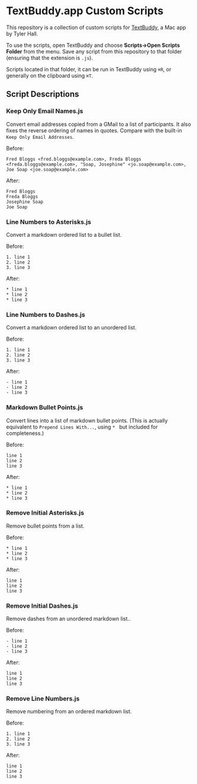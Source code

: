 # TextBuddy.app Custom Scripts

This repository is a collection of custom scripts for [TextBuddy](https://retina.studio/textbuddy/), a Mac app by Tyler Hall.

To use the scripts, open TextBuddy and choose __Scripts->Open Scripts Folder__ from the menu. Save any script from this repository to that folder (ensuring that the extension is `.js`).

Scripts located in that folder, it can be run in TextBuddy using `⌘R`, or generally on the clipboard using `⌘T`.

## Script Descriptions

### Keep Only Email Names.js

Convert email addresses copied from a GMail to a list of participants. It also fixes the reverse ordering of names in quotes. Compare with the built-in `Keep Only Email Addresses`.

Before:
```
Fred Bloggs <fred.bloggs@example.com>, Freda Bloggs <freda.bloggs@example.com>, "Soap, Josephine" <jo.soap@example.com>, Joe Soap <joe.soap@example.com>
```
After:
```
Fred Bloggs 
Freda Bloggs 
Josephine Soap 
Joe Soap
```

### Line Numbers to Asterisks.js

Convert a markdown ordered list to a bullet list.

Before:
```
1. line 1
2. line 2
3. line 3
```

After:
```
* line 1
* line 2
* line 3
```

### Line Numbers to Dashes.js

Convert a markdown ordered list to an unordered list.

Before:
```
1. line 1
2. line 2
3. line 3
```

After:
```
- line 1
- line 2
- line 3
```

### Markdown Bullet Points.js

Convert lines into a list of markdown bullet points. (This is actually equivalent to `Prepend Lines With...`, using `* ` but included for completeness.)

Before:
```
line 1
line 2
line 3
```

After:
```
* line 1
* line 2
* line 3
```

### Remove Initial Asterisks.js

Remove bullet points from a list.

Before:
```
* line 1
* line 2
* line 3
```

After:
```
line 1
line 2
line 3
```

### Remove Initial Dashes.js

Remove dashes from an unordered markdown list..

Before:
```
- line 1
- line 2
- line 3
```

After:
```
line 1
line 2
line 3
```

### Remove Line Numbers.js

Remove numbering from an ordered markdown list.

Before:
```
1. line 1
2. line 2
3. line 3
```

After:
```
line 1
line 2
line 3
```

